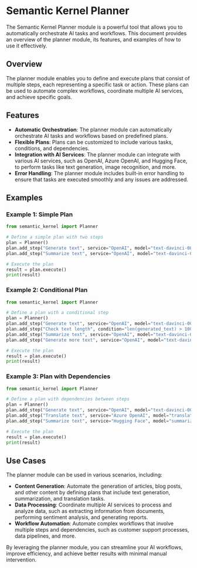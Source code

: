 # Semantic Kernel Planner

The Semantic Kernel Planner module is a powerful tool that allows you to automatically orchestrate AI tasks and workflows. This document provides an overview of the planner module, its features, and examples of how to use it effectively.

## Overview

The planner module enables you to define and execute plans that consist of multiple steps, each representing a specific task or action. These plans can be used to automate complex workflows, coordinate multiple AI services, and achieve specific goals.

## Features

- **Automatic Orchestration**: The planner module can automatically orchestrate AI tasks and workflows based on predefined plans.
- **Flexible Plans**: Plans can be customized to include various tasks, conditions, and dependencies.
- **Integration with AI Services**: The planner module can integrate with various AI services, such as OpenAI, Azure OpenAI, and Hugging Face, to perform tasks like text generation, image recognition, and more.
- **Error Handling**: The planner module includes built-in error handling to ensure that tasks are executed smoothly and any issues are addressed.

## Examples

### Example 1: Simple Plan

```python
from semantic_kernel import Planner

# Define a simple plan with two steps
plan = Planner()
plan.add_step("Generate text", service="OpenAI", model="text-davinci-003", prompt="Write a short story about a robot.")
plan.add_step("Summarize text", service="OpenAI", model="text-davinci-003", prompt="Summarize the following text: {generated_text}")

# Execute the plan
result = plan.execute()
print(result)
```

### Example 2: Conditional Plan

```python
from semantic_kernel import Planner

# Define a plan with a conditional step
plan = Planner()
plan.add_step("Generate text", service="OpenAI", model="text-davinci-003", prompt="Write a short story about a robot.")
plan.add_step("Check text length", condition="len(generated_text) > 100", true_step="Summarize text", false_step="Generate more text")
plan.add_step("Summarize text", service="OpenAI", model="text-davinci-003", prompt="Summarize the following text: {generated_text}")
plan.add_step("Generate more text", service="OpenAI", model="text-davinci-003", prompt="Continue the story: {generated_text}")

# Execute the plan
result = plan.execute()
print(result)
```

### Example 3: Plan with Dependencies

```python
from semantic_kernel import Planner

# Define a plan with dependencies between steps
plan = Planner()
plan.add_step("Generate text", service="OpenAI", model="text-davinci-003", prompt="Write a short story about a robot.")
plan.add_step("Translate text", service="Azure OpenAI", model="translation", prompt="Translate the following text to French: {generated_text}", depends_on="Generate text")
plan.add_step("Summarize text", service="Hugging Face", model="summarization", prompt="Summarize the following text: {translated_text}", depends_on="Translate text")

# Execute the plan
result = plan.execute()
print(result)
```

## Use Cases

The planner module can be used in various scenarios, including:

- **Content Generation**: Automate the generation of articles, blog posts, and other content by defining plans that include text generation, summarization, and translation tasks.
- **Data Processing**: Coordinate multiple AI services to process and analyze data, such as extracting information from documents, performing sentiment analysis, and generating reports.
- **Workflow Automation**: Automate complex workflows that involve multiple steps and dependencies, such as customer support processes, data pipelines, and more.

By leveraging the planner module, you can streamline your AI workflows, improve efficiency, and achieve better results with minimal manual intervention.
